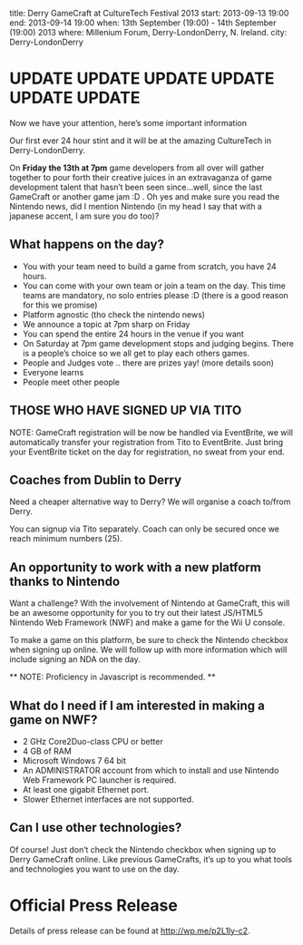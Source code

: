 title: Derry GameCraft at CultureTech Festival 2013
start: 2013-09-13 19:00
end: 2013-09-14 19:00
when: 13th September (19:00) - 14th September (19:00) 2013
where: Millenium Forum, Derry-LondonDerry, N. Ireland.
city: Derry-LondonDerry

# UPDATE UPDATE UPDATE UPDATE UPDATE UPDATE

Now we have your attention, here’s some important information

Our first ever 24 hour stint and it will be at the amazing CultureTech in Derry-LondonDerry.

On **Friday the 13th at 7pm** game developers from all over will gather together  to pour forth their creative juices in an extravaganza of game development talent that hasn’t been seen since…well, since the last GameCraft or another game jam :D .  Oh yes and make sure you read the Nintendo news, did I mention Nintendo (in my head I say that with a japanese accent, I am sure you do too)?

## What happens on the day?

* You with your team need to build a game from scratch, you have 24 hours.
* You can come with your own team or join a team on the day. This time teams are mandatory, no solo entries please :D (there is a good reason for this we promise)
* Platform agnostic (tho check the nintendo news)
* We announce a topic at 7pm sharp on Friday
* You can spend the entire 24 hours in the venue if you want
* On Saturday at 7pm game development stops and judging begins. There is a people’s choice so we all get to play each others games.
* People and Judges vote .. there are prizes yay! (more details soon)
* Everyone learns
* People meet other people

## THOSE WHO HAVE SIGNED UP VIA TITO

NOTE: GameCraft registration will be now be handled via EventBrite, we will automatically transfer your registration from Tito to EventBrite. Just bring your EventBrite ticket on the day for registration, no sweat from your end.

## Coaches from Dublin to Derry

Need a cheaper alternative way to Derry? We will organise a coach to/from Derry.

You can signup via Tito separately. Coach can only be secured once we reach minimum numbers (25).

## An opportunity to work with a new platform thanks to Nintendo

Want a challenge? With the involvement of Nintendo at GameCraft, this will be an awesome opportunity for you to try out their latest JS/HTML5 Nintendo Web Framework (NWF) and make a game for the Wii U console.

To make a game on this platform, be sure to check the Nintendo checkbox when signing up online. We will follow up with more information which will include signing an NDA on the day.

** NOTE: Proficiency in Javascript is recommended. **

## What do I need if I am interested in making a game on NWF?

* 2 GHz Core2Duo-class CPU or better
* 4 GB of RAM
* Microsoft Windows 7 64 bit
* An ADMINISTRATOR account from which to install and use Nintendo Web Framework PC launcher is required.
* At least one gigabit Ethernet port.
* Slower Ethernet interfaces are not supported.

## Can I use other technologies?

Of course! Just don’t check the Nintendo checkbox when signing up to Derry GameCraft online. Like previous GameCrafts, it’s up to you what tools and technologies you want to use on the day.

# Official Press Release

Details of press release can be found at http://wp.me/p2L1ly-c2.